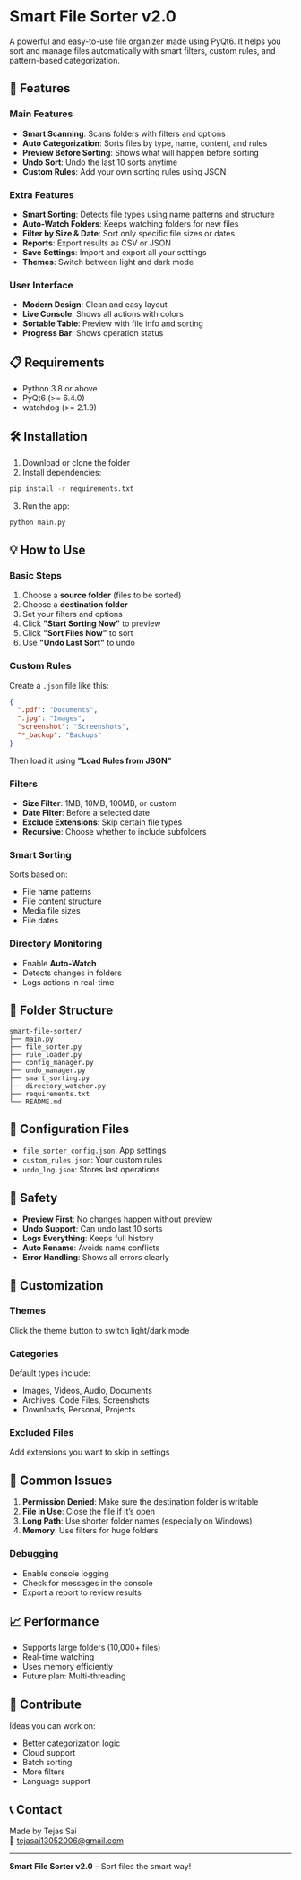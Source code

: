 # Smart File Sorter v2.0

A powerful and easy-to-use file organizer made using PyQt6. It helps you sort and manage files automatically with smart filters, custom rules, and pattern-based categorization.

## 🚀 Features

### Main Features

* **Smart Scanning**: Scans folders with filters and options
* **Auto Categorization**: Sorts files by type, name, content, and rules
* **Preview Before Sorting**: Shows what will happen before sorting
* **Undo Sort**: Undo the last 10 sorts anytime
* **Custom Rules**: Add your own sorting rules using JSON

### Extra Features

* **Smart Sorting**: Detects file types using name patterns and structure
* **Auto-Watch Folders**: Keeps watching folders for new files
* **Filter by Size & Date**: Sort only specific file sizes or dates
* **Reports**: Export results as CSV or JSON
* **Save Settings**: Import and export all your settings
* **Themes**: Switch between light and dark mode

### User Interface

* **Modern Design**: Clean and easy layout
* **Live Console**: Shows all actions with colors
* **Sortable Table**: Preview with file info and sorting
* **Progress Bar**: Shows operation status

## 📋 Requirements

* Python 3.8 or above
* PyQt6 (>= 6.4.0)
* watchdog (>= 2.1.9)

## 🛠️ Installation

1. Download or clone the folder
2. Install dependencies:

```bash
pip install -r requirements.txt
```

3. Run the app:

```bash
python main.py
```

## 💡 How to Use

### Basic Steps

1. Choose a **source folder** (files to be sorted)
2. Choose a **destination folder**
3. Set your filters and options
4. Click **"Start Sorting Now"** to preview
5. Click **"Sort Files Now"** to sort
6. Use **"Undo Last Sort"** to undo

### Custom Rules

Create a `.json` file like this:

```json
{
  ".pdf": "Documents",
  ".jpg": "Images",
  "screenshot": "Screenshots",
  "*_backup": "Backups"
}
```

Then load it using **"Load Rules from JSON"**

### Filters

* **Size Filter**: 1MB, 10MB, 100MB, or custom
* **Date Filter**: Before a selected date
* **Exclude Extensions**: Skip certain file types
* **Recursive**: Choose whether to include subfolders

### Smart Sorting

Sorts based on:

* File name patterns
* File content structure
* Media file sizes
* File dates

### Directory Monitoring

* Enable **Auto-Watch**
* Detects changes in folders
* Logs actions in real-time

## 📁 Folder Structure

```
smart-file-sorter/
├── main.py
├── file_sorter.py
├── rule_loader.py
├── config_manager.py
├── undo_manager.py
├── smart_sorting.py
├── directory_watcher.py
├── requirements.txt
└── README.md
```

## 🔧 Configuration Files

* `file_sorter_config.json`: App settings
* `custom_rules.json`: Your custom rules
* `undo_log.json`: Stores last operations

## 🚨 Safety

* **Preview First**: No changes happen without preview
* **Undo Support**: Can undo last 10 sorts
* **Logs Everything**: Keeps full history
* **Auto Rename**: Avoids name conflicts
* **Error Handling**: Shows all errors clearly

## 🎨 Customization

### Themes

Click the theme button to switch light/dark mode

### Categories

Default types include:

* Images, Videos, Audio, Documents
* Archives, Code Files, Screenshots
* Downloads, Personal, Projects

### Excluded Files

Add extensions you want to skip in settings

## 🐛 Common Issues

1. **Permission Denied**: Make sure the destination folder is writable
2. **File in Use**: Close the file if it’s open
3. **Long Path**: Use shorter folder names (especially on Windows)
4. **Memory**: Use filters for huge folders

### Debugging

* Enable console logging
* Check for messages in the console
* Export a report to review results

## 📈 Performance

* Supports large folders (10,000+ files)
* Real-time watching
* Uses memory efficiently
* Future plan: Multi-threading

## 🤝 Contribute

Ideas you can work on:

* Better categorization logic
* Cloud support
* Batch sorting
* More filters
* Language support

## 📞 Contact

Made by Tejas Sai  
📧 [tejasai13052006@gmail.com](mailto:tejasai13052006@gmail.com)

---

**Smart File Sorter v2.0** – Sort files the smart way!
